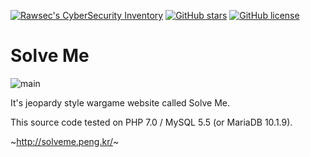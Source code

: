 [![Rawsec's CyberSecurity Inventory](https://inventory.rawsec.ml/img/badges/Rawsec-inventoried-FF5050_flat.svg)](https://inventory.rawsec.ml/ctf_platforms.html#Solve%20Me)
[![GitHub stars](https://img.shields.io/github/stars/safflower/solve-me.svg)](https://github.com/safflower/solve-me/stargazers)
[![GitHub license](https://img.shields.io/github/license/safflower/solve-me.svg)](https://github.com/safflower/solve-me/blob/master/LICENSE)

# Solve Me

![main](https://i.imgur.com/u5LwdYl.png)

It's jeopardy style wargame website called Solve Me.

This source code tested on PHP 7.0 / MySQL 5.5 (or MariaDB 10.1.9).

~<http://solveme.peng.kr/>~
